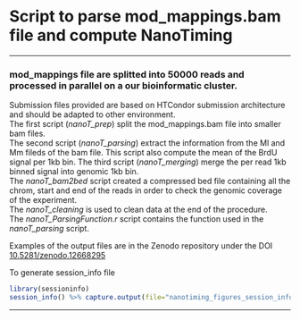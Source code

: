 # Script to parse mod_mappings.bam file and compute NanoTiming  
***
### mod_mappings file are splitted into 50000 reads and processed in parallel on a our bioinformatic cluster.

Submission files provided are based on HTCondor submission architecture and should be adapted to other environment.  
The first script (*nanoT_prep*) split the mod_mappings.bam file into smaller bam files.  
The second script (*nanoT_parsing*) extract the information from the Ml and Mm fileds of the bam file. This script also compute the mean of the BrdU signal per 1kb bin. 
The third script (*nanoT_merging*) merge the per read 1kb binned signal into genomic 1kb bin.  
The *nanoT_bam2bed* script created a compressed bed file containing all the chrom, start and end of the reads in order to check the genomic coverage of the experiment.  
The *nanoT_cleaning* is used to clean data at the end of the procedure.  
The *nanoT_ParsingFunction.r* script contains the function used in the *nanoT_parsing* script.  

Examples of the output files are in the Zenodo repository under the DOI [10.5281/zenodo.12668295](https://doi.org/10.5281/zenodo.12668295)

To generate session_info file

```R
library(sessioninfo)  
session_info() %>% capture.output(file="nanotiming_figures_session_info.txt")  
``` 

***
